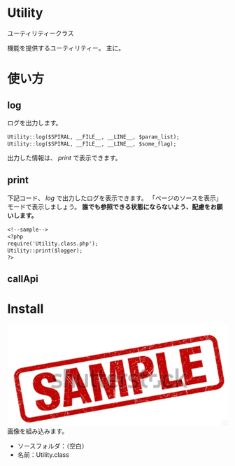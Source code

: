 # Utility
ユーティリティークラス

機能を提供するユーティリティー。
主に。


# 使い方

## log
ログを出力します。
```
Utility::log($SPIRAL, __FILE__, __LINE__, $param_list);
Utility::log($SPIRAL, __FILE__, __LINE__, $some_flag);
```

出力した情報は、 *print* で表示できます。

## print
下記コード、 *log* で出力したログを表示できます。
「ページのソースを表示」モードで表示しましょう。
**誰でも参照できる状態にならないよう、配慮をお願いします。**

    <!--sample-->
    <?php
    require('Utility.class.php');
    Utility::print($logger);
    ?>

## callApi


# Install
![Step1](sample.PNG)
画像を組み込みます。
* ソースフォルダ：（空白）
* 名前：Utility.class

